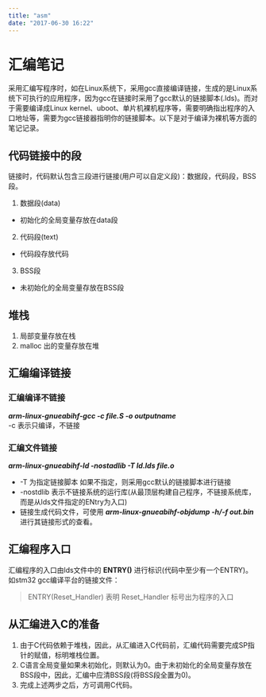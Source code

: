 ```yaml
---
title: "asm"
date: "2017-06-30 16:22"
---
```


# 汇编笔记
采用汇编写程序时，如在Linux系统下，采用gcc直接编译链接，生成的是Linux系统下可执行的应用程序，因为gcc在链接时采用了gcc默认的链接脚本(.lds)。而对于需要编译成Linux kernel、uboot、单片机裸机程序等，需要明确指出程序的入口地址等，需要为gcc链接器指明你的链接脚本。以下是对于编译为裸机等方面的笔记记录。
## 代码链接中的段

链接时，代码默认包含三段进行链接(用户可以自定义段)：数据段，代码段，BSS段。
1. 数据段(data)
  - 初始化的全局变量存放在data段

2. 代码段(text)
  - 代码段存放代码
3. BSS段
  -  未初始化的全局变量存放在BSS段

## 堆栈
1. 局部变量存放在栈
2. malloc 出的变量存放在堆

## 汇编编译链接
### 汇编编译不链接
   ***arm-linux-gnueabihf-gcc -c file.S -o outputname***  
   -c 表示只编译，不链接
### 汇编文件链接
   ***arm-linux-gnueabihf-ld -nostadlib -T ld.lds file.o***  
   - -T 为指定链接脚本 如果不指定，则采用gcc默认的链接脚本进行链接
   - -nostdlib 表示不链接系统的运行库(从最顶层构建自己程序，不链接系统库，而是从lds文件指定的ENtry为入口)
   - 链接生成代码文件，可使用 ***arm-linux-gnueabihf-objdump -h/-f out.bin*** 进行其链接形式的查看。

## 汇编程序入口
汇编程序的入口由lds文件中的 **ENTRY()** 进行标识(代码中至少有一个ENTRY)。如stm32 gcc编译平台的链接文件：  
> ENTRY(Reset_Handler) 表明 Reset_Handler 标号出为程序的入口

## 从汇编进入C的准备
1. 由于C代码依赖于堆栈，因此，从汇编进入C代码前，汇编代码需要完成SP指针的赋值，标明堆栈位置。
2. C语言全局变量如果未初始化，则默认为0。由于未初始化的全局变量存放在BSS段中，因此，汇编中应清BSS段(将BSS段全置为0)。
3. 完成上述两步之后，方可调用C代码。
